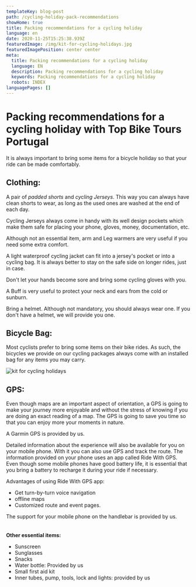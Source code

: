 ```yaml
---
templateKey: blog-post
path: /cycling-holiday-pack-recommendations
showHome: true
title: Packing recommendations for a cycling holiday
language: en
date: 2020-11-25T15:25:38.939Z
featuredImage: /img/kit-for-cycling-holidays.jpg
featuredImagePosition: center center
meta:
  title: Packing recommendations for a cycling holiday
  language: EN
  description: Packing recommendations for a cycling holiday
  keywords: Packing recommendations for a cycling holiday
  robots: INDEX
languagePages: []
---
```

# Packing recommendations for a cycling holiday with Top Bike Tours Portugal

It is always important to bring some items for a bicycle holiday so that your ride can be made comfortably.

## **Clothing:**

A pair of *padded shorts* and *cycling Jerseys*. This way you can always have clean shorts to wear, as long as the used ones are washed at the end of each day.

Cycling Jerseys always come in handy with its well design pockets which make them safe for placing your phone, gloves, money, documentation, etc.

Although not an essential item, arm and Leg warmers are very useful if you need some extra comfort.

A light waterproof cycling jacket can fit into a jersey's pocket or into a cycling bag. It is always better to stay on the safe side on longer rides, just in case.

Don't let your hands become sore and bring some cycling gloves with you.

A Buff is very useful to protect your neck and ears from the cold or sunburn.



Bring a helmet. Although not mandatory, you should always wear one. If you don't have a helmet, we will provide you one.

## **Bicycle Bag:**

Most cyclists prefer to bring some items on their bike rides. As such, the bicycles we provide on our cycling packages always come with an installed bag for any items you may carry.

![kit for cycling holidays](/img/kit-for-cycling-holidays.jpg "kit for cycling holidays")

## **GPS:**

Even though maps are an important aspect of orientation, a GPS is going to make your journey more enjoyable and without the stress of knowing if you are doing an exact reading of a map. The GPS is going to save you time so that you can enjoy more your moments in nature.

A Garmin GPS is provided by us.

Detailed information about the experience will also be available for you on your mobile phone. With it you can also use GPS and track the route. The information provided on your phone uses an app called Ride With GPS. Even though some mobile phones have good battery life, it is essential that you bring a battery to recharge it during your ride if necessary.

Advantages of using Ride With GPS app:

* Get turn-by-turn voice navigation
* offline maps
* Customized route and event pages.

The support for your mobile phone on the handlebar is provided by us.
\
\
\
**Other essential items:**

* Sunscreen
* Sunglasses
* Snacks
* Water bottle: Provided by us
* Small first aid kit
* Inner tubes, pump, tools, lock and lights: provided by us